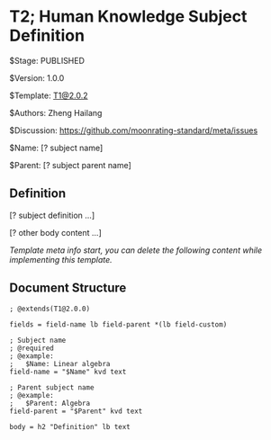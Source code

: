# T2; Human Knowledge Subject Definition

$Stage: PUBLISHED

$Version: 1.0.0

$Template: T1@2.0.2

$Authors: Zheng Hailang

$Discussion: https://github.com/moonrating-standard/meta/issues

$Name: [? subject name]

$Parent: [? subject parent name]

## Definition

[? subject definition ...]

[? other body content ...]

*Template meta info start, you can delete the following content while implementing this template.*

## Document Structure

```abnf
; @extends(T1@2.0.0)

fields = field-name lb field-parent *(lb field-custom)

; Subject name
; @required
; @example:
;   $Name: Linear algebra
field-name = "$Name" kvd text

; Parent subject name
; @example:
;   $Parent: Algebra
field-parent = "$Parent" kvd text

body = h2 "Definition" lb text
```

